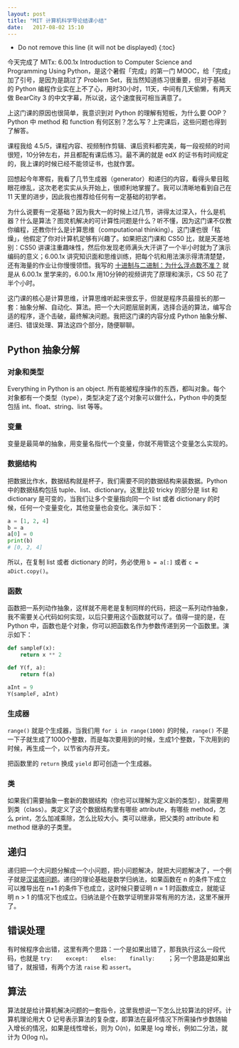 ```yaml
---
layout: post
title: "MIT 计算机科学导论结课小结"
date:   2017-08-02 15:10
---
```

* Do not remove this line (it will not be displayed) 
{:toc}

今天完成了 MITx: 6.00.1x Introduction to Computer Science and Programming Using Python，是这个暑假「完成」的第一门 MOOC，给「完成」加了引号，是因为是跳过了 Problem Set，我当然知道练习很重要，但对于基础的 Python 编程作业实在上不了心，用时30小时，11天，中间有几天偷懒，有两天做 BearCity 3 的中文字幕，所以说，这个速度我可相当满意了。

上这门课的原因也很简单，我意识到对 Python 的理解有短板，为什么要 OOP？Python 中 method 和 function 有何区别？怎么写？上完课后，这些问题也得到了解答。

课程我给 4.5/5，课程内容、视频制作剪辑、课后资料都完美，每一段视频的时间很短，10分钟左右，并且都配有课后练习。最不满的就是 edX 的证书有时间规定的，我上课的时候已经不能领证书，也就作罢。

回想起今年寒假，我看了几节生成器（generator）和递归的内容，看得头晕目眩眼花缭乱，这次老老实实从头开始上，很顺利地掌握了。我可以清晰地看到自己在 11 天里的进步，因此我也推荐给任何有一定基础的初学者。

为什么说要有一定基础？因为我大一的时候上过几节，讲得太过深入，什么是机器？什么是算法？图灵机解决的可计算性问题是什么？听不懂，因为这门课不仅教你编程，还教你什么是计算思维（computational thinking）。这门课也很「枯燥」，他假定了你对计算机足够有兴趣了。如果把这门课和 CS50 比，就是天差地别：CS50 讲课注重趣味性，然后你发现老师满头大汗讲了一个半小时就为了演示编码的意义；6.00.1x 讲究知识面和思维训练，把每个坑和用法演示得清清楚楚，还有海量的作业让你慢慢领悟。我写的 [十进制与二进制：为什么浮点数不准？](http://lijiawei.cc/2017/07/24/float/) 就是从 6.00.1x 里学来的，6.00.1x 用10分钟的视频讲完了原理和演示，CS 50 花了半个小时。

这门课的核心是计算思维，计算思维听起来很玄乎，但就是程序员最擅长的那一套：抽象分解、自动化、算法。把一个大问题层层剥离，选择合适的算法，编写合适的程序，逐个击破，最终解决问题。我把这门课的内容分成 Python 抽象分解、递归、错误处理、算法这四个部分，随便聊聊。

## Python 抽象分解
### 对象和类型
Everything in Python is an object. 所有能被程序操作的东西，都叫对象。每个对象都有一个类型（type），类型决定了这个对象可以做什么，Python 中的类型包括 int、float、string、list 等等。

### 变量
变量是最简单的抽象，用变量名指代一个变量，你就不用管这个变量怎么实现的。

### 数据结构
把数据比作水，数据结构就是杯子，我们需要不同的数据结构来装数据。Python 中的数据结构包括 tuple、list、dictionary。这里比较 tricky 的部分是 list 和 dictionary 是可变的，当我们让多个变量指向同一个 list 或者 dictionary 的时候，任何一个变量变化，其他变量也会变化。演示如下：

``` Python
a = [1, 2, 4]
b = a
a[0] = 0
print(b)
# [0, 2, 4]
```

所以，在复制 list 或者 dictionary 的时，务必使用 `b = a[:]` 或者 `c = aDict.copy()`。

### 函数
函数把一系列动作抽象，这样就不用老是复制同样的代码，把这一系列动作抽象，我不需要关心代码如何实现，以后只要用这个函数就可以了。值得一提的是，在 Python 中，函数也是个对象，你可以把函数名作为参数传递到另一个函数里。演示如下：

``` Python
def sampleF(x):
    return x ** 2

def Y(f, a):
    return f(a)

aInt = 9
Y(sampleF, aInt)
```

### 生成器
`range()` 就是个生成器，当我们用 `for i in range(1000)` 的时候，`range()` 不是一下子就生成了1000个整数，而是每次要用到的时候，生成1个整数，下次用到的时候，再生成一个，以节省内存开支。

把函数里的 `return` 换成 `yield` 即可创造一个生成器。

### 类
如果我们需要抽象一套新的数据结构（你也可以理解为定义新的类型），就需要用到类（class）。类定义了这个数据结构里有哪些 attribute，有哪些 method，怎么 print，怎么加减乘除，怎么比较大小。类可以继承，把父类的 attribute 和 method 继承的子类里。

## 递归
递归把一个大问题分解成一个小问题，把小问题解决，就把大问题解决了，一个例子就是[汉诺塔问题](http://lijiawei.cc/2017/07/25/hanoi/)。递归的理论基础是数学归纳法，如果函数在 n 的条件下成立可以推导出在 n+1 的条件下也成立，这时候只要证明 n = 1 时函数成立，就能证明 n > 1 的情况下也成立。归纳法是个在数学证明里非常有用的方法，这里不展开了。

## 错误处理
有时候程序会出错，这里有两个思路：一个是如果出错了，那我执行这么一段代码，也就是 `try:    except:    else:    finally:    `；另一个思路是如果出错了，就报错，有两个方法 `raise` 和 `assert`。

## 算法
算法就是给计算机解决问题的一套指令，这里我想说一下怎么比较算法的好坏。计算机理论用大 O 记号表示算法的复杂度，即算法在最坏情况下所需操作步数随输入增长的情况，如果是线性增长，则为 O(n)，如果是 log 增长，例如二分法，就计为 O(log n)。


















